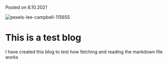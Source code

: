 <p>Posted on 8.10.2021</p>
<img src="https://i.ibb.co/C2K1gSk/pexels-lee-campbell-115655.jpg" alt="pexels-lee-campbell-115655" border="0">

# This is a test blog

I have created this blog to test how fetching and reading the markdown file works
